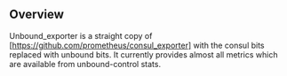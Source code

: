 ## Overview 
Unbound_exporter is a straight copy of [https://github.com/prometheus/consul_exporter] with the consul bits replaced with unbound bits. It currently provides almost all metrics which are available from unbound-control stats.
